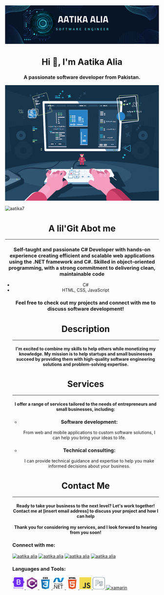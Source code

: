 ![logo](https://github.com/aatika7/aatika7/blob/main/Aatika%20alia%20(1).png)
   
   <center><h1>Hi 👋, I'm Aatika Alia</h1</center>
<h3 align="center">A passionate software developer from Pakistan.</h3>

![logo](https://github.com/aatika7/aatika7/blob/main/Interface%20Design.gif)

<p align="left"> <img src="https://komarev.com/ghpvc/?username=aatika7&label=Profile%20views&color=0e75b6&style=flat" alt="aatika7" /> </p>

<h1>A lil'Git Abot me</h1>
  <hr>
<h3>Self-taught and passionate C# Developer with hands-on experience creating efficient and scalable web applications using the .NET framework and C#. Skilled in object-oriented programming, with a strong commitment to delivering clean, maintainable code</h3>

  <ul><li>C#</li>
  <li>HTML, CSS, JavaScript</li>
  
  <h3>Feel free to check out my projects and connect with me to discuss software development!</h3>

 <h1>Description</h1>
<hr>
<h4> I'm excited to combine my skills to help others while monetizing my knowledge. My mission is to help startups and small businesses succeed by providing them with high-quality software engineering solutions and problem-solving expertise.</h4>


<h1>Services</h1>
<hr>

<h4>I offer a range of services tailored to the needs of entrepreneurs and small businesses, including:

</h4>

<ul><li><h3>Software development:</h3> From web and mobile applications to custom software solutions, I can help you bring your ideas to life.</li>
<li><h3>Technical consulting:</h3> I can provide technical guidance and expertise to help you make informed decisions about your business.</li>
</ul>

<h1>Contact Me</h1>
<hr>
<h4>Ready to take your business to the next level? Let's work together! Contact me at [insert email address] to discuss your project and how I can help</h4>
<h4>Thank you for considering my services, and I look forward to hearing from you soon!</h4>

<h3 align="left">Connect with me:</h3>
<p align="left">
<a href="https://linkedin.com/in/aatika alia" target="blank"><img align="center" src="https://raw.githubusercontent.com/rahuldkjain/github-profile-readme-generator/master/src/images/icons/Social/linked-in-alt.svg" alt="aatika alia" height="30" width="40" /></a>
<a href="https://fb.com/aatika alia" target="blank"><img align="center" src="https://raw.githubusercontent.com/rahuldkjain/github-profile-readme-generator/master/src/images/icons/Social/facebook.svg" alt="aatika alia" height="30" width="40" /></a>
<a href="https://instagram.com/aatika alia" target="blank"><img align="center" src="https://raw.githubusercontent.com/rahuldkjain/github-profile-readme-generator/master/src/images/icons/Social/instagram.svg" alt="aatika alia" height="30" width="40" /></a>
<a href="https://www.behance.net/aatika alia" target="blank"><img align="center" src="https://raw.githubusercontent.com/rahuldkjain/github-profile-readme-generator/master/src/images/icons/Social/behance.svg" alt="aatika alia" height="30" width="40" /></a>
</p>

<h3 align="left">Languages and Tools:</h3>
<p align="left"> <a href="https://getbootstrap.com" target="_blank" rel="noreferrer"> <img src="https://raw.githubusercontent.com/devicons/devicon/master/icons/bootstrap/bootstrap-plain-wordmark.svg" alt="bootstrap" width="40" height="40"/> </a> <a href="https://www.w3schools.com/cs/" target="_blank" rel="noreferrer"> <img src="https://raw.githubusercontent.com/devicons/devicon/master/icons/csharp/csharp-original.svg" alt="csharp" width="40" height="40"/> </a> <a href="https://www.w3schools.com/css/" target="_blank" rel="noreferrer"> <img src="https://raw.githubusercontent.com/devicons/devicon/master/icons/css3/css3-original-wordmark.svg" alt="css3" width="40" height="40"/> </a> <a href="https://dotnet.microsoft.com/" target="_blank" rel="noreferrer"> <img src="https://raw.githubusercontent.com/devicons/devicon/master/icons/dot-net/dot-net-original-wordmark.svg" alt="dotnet" width="40" height="40"/> </a> <a href="https://www.w3.org/html/" target="_blank" rel="noreferrer"> <img src="https://raw.githubusercontent.com/devicons/devicon/master/icons/html5/html5-original-wordmark.svg" alt="html5" width="40" height="40"/> </a> <a href="https://developer.mozilla.org/en-US/docs/Web/JavaScript" target="_blank" rel="noreferrer"> <img src="https://raw.githubusercontent.com/devicons/devicon/master/icons/javascript/javascript-original.svg" alt="javascript" width="40" height="40"/> </a> <a href="https://www.photoshop.com/en" target="_blank" rel="noreferrer"> <img src="https://raw.githubusercontent.com/devicons/devicon/master/icons/photoshop/photoshop-line.svg" alt="photoshop" width="40" height="40"/> </a> <a href="https://dotnet.microsoft.com/apps/xamarin" target="_blank" rel="noreferrer"> <img src="https://raw.githubusercontent.com/detain/svg-logos/780f25886640cef088af994181646db2f6b1a3f8/svg/xamarin.svg" alt="xamarin" width="40" height="40"/> </a> </p>

